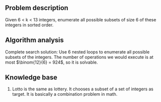 ## Problem description

Given 6 < k < 13 integers, enumerate all possible subsets of size 6 of these integers in sorted order.

## Algorithm analysis

Complete search solution:
Use 6 nested loops to enumerate all possible subsets of the integers.
The number of operations we would execute is at most $\binom{12}{6} = 924$, so it is solvable.

## Knowledge base

1. Lotto is the same as lottery. It chooses a subset of a set of integers as target.
   It is basically a combination problem in math.